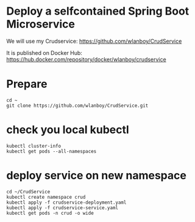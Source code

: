 # Deploy a selfcontained Spring Boot Microservice

We will use my Crudservice: https://github.com/wlanboy/CrudService

It is published on Docker Hub: https://hub.docker.com/repository/docker/wlanboy/crudservice

# Prepare
```
cd ~
git clone https://github.com/wlanboy/CrudService.git
```

# check you local kubectl
```
kubectl cluster-info
kubectl get pods --all-namespaces
```

# deploy service on new namespace
```
cd ~/CrudService
kubectl create namespace crud
kubectl apply -f crudservice-deployment.yaml
kubectl apply -f crudservice-service.yaml
kubectl get pods -n crud -o wide
```
